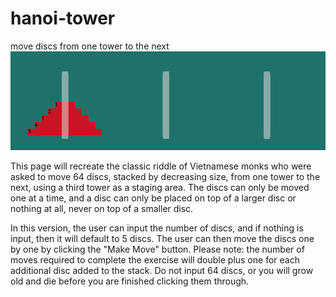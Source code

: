 # hanoi-tower
move discs from one tower to the next
<img src= "hanoitower.png" width='600'/>

This page will recreate the classic riddle of Vietnamese monks who were asked to move 64 discs, stacked by decreasing size, from one tower to the next, using a third tower as a staging area. The discs can only be moved one at a time, and a disc can only be placed on top of a larger disc or nothing at all, never on top of a smaller disc. 

In this version, the user can input the number of discs, and if nothing is input, then it will default to 5 discs. The user can then move the discs one by one by clicking the "Make Move" button. Please note: the number of moves required to complete the exercise will double plus one for each additional disc added to the stack. Do not input 64 discs, or you will grow old and die before you are finished clicking them through. 
